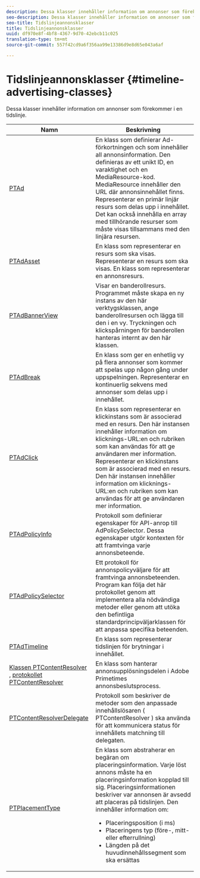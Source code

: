 ```yaml
---
description: Dessa klasser innehåller information om annonser som förekommer i en tidslinje.
seo-description: Dessa klasser innehåller information om annonser som förekommer i en tidslinje.
seo-title: Tidslinjeannonsklasser
title: Tidslinjeannonsklasser
uuid: df970e8f-4bf8-4367-9d70-42ebcb11c025
translation-type: tm+mt
source-git-commit: 557f42cd9a6f356aa99e13386d9e8d65e043a6af

---
```



# Tidslinjeannonsklasser {#timeline-advertising-classes}

Dessa klasser innehåller information om annonser som förekommer i en tidslinje.

<table frame="all" colsep="1" rowsep="1" id="table_1A59E777BA99466793D586286F19E933"> 
 <thead> 
  <tr rowsep="1"> 
   <th colname="1" class="entry"><b>Namn</b></th> 
   <th colname="2" class="entry"><b>Beskrivning</b></th> 
  </tr> 
 </thead>
 <tbody> 
  <tr rowsep="1"> 
   <td colname="1"><a href="https://help.adobe.com/en_US/primetime/api/psdk/appledoc/Classes/PTAd.html" format="html" scope="external"> PTAd</a> </td> 
   <td colname="2">En klass som definierar Ad-förkortningen och som innehåller all annonsinformation. Den definieras av ett unikt ID, en varaktighet och en MediaResource-kod. MediaResource innehåller den URL där annonsinnehållet finns. 
    <ph>
      Representerar en primär linjär resurs som delas upp i innehållet. Det kan också innehålla en array med tillhörande resurser som måste visas tillsammans med den linjära resursen.
    </ph> </td> 
  </tr> 
  <tr rowsep="1"> 
   <td colname="1"> <a href="https://help.adobe.com/en_US/primetime/api/psdk/appledoc/Classes/PTAdAsset.html" format="html" scope="external"> PTAdAsset</a> </td> 
   <td colname="2">En klass som representerar en resurs som ska visas. 
    <ph>
      Representerar en resurs som ska visas.
    </ph> 
    <ph>
      En klass som representerar en annonsresurs.
    </ph> </td> 
  </tr> 
  <tr rowsep="1"> 
   <td colname="1"><a href="https://help.adobe.com/en_US/primetime/api/psdk/appledoc/Classes/PTAdBannerView.html" format="html" scope="external"> PTAdBannerView</a> </td> 
   <td colname="2">
    <ph>
      Visar en banderollresurs. Programmet måste skapa en ny instans av den här verktygsklassen, ange banderollresursen och lägga till den i en vy. Tryckningen och klickspårningen för banderollen hanteras internt av den här klassen.
    </ph> </td> 
  </tr> 
  <tr rowsep="1"> 
   <td colname="1"> <a href="https://help.adobe.com/en_US/primetime/api/psdk/appledoc/Classes/PTAdBreak.html" format="html" scope="external"> PTAdBreak</a> </td> 
   <td colname="2">En klass som ger en enhetlig vy på flera annonser som kommer att spelas upp någon gång under uppspelningen. 
    <ph>
      Representerar en kontinuerlig sekvens med annonser som delas upp i innehållet.
    </ph> </td> 
  </tr> 
  <tr rowsep="1"> 
   <td colname="1"> <a href="https://help.adobe.com/en_US/primetime/api/psdk/appledoc/Classes/PTAdClick.html" format="html" scope="external"> PTAdClick</a> </td> 
   <td colname="2">En klass som representerar en klickinstans som är associerad med en resurs. Den här instansen innehåller information om klicknings-URL:en och rubriken som kan användas för att ge användaren mer information. 
    <ph>
      Representerar en klickinstans som är associerad med en resurs. Den här instansen innehåller information om klicknings-URL:en och rubriken som kan användas för att ge användaren mer information.
    </ph> </td> 
  </tr> 
  <tr rowsep="1"> 
   <td colname="1"><a href="https://help.adobe.com/en_US/primetime/api/psdk/appledoc/Classes/PTAdPolicyInfo.html" format="html" scope="external"> PTAdPolicyInfo</a> </td> 
   <td colname="2"> Protokoll som definierar egenskaper för API-anrop till AdPolicySelector. Dessa egenskaper utgör kontexten för att framtvinga varje annonsbeteende. </td> 
  </tr> 
  <tr rowsep="1"> 
   <td colname="1"><a href="https://help.adobe.com/en_US/primetime/api/psdk/appledoc/Protocols/PTAdPolicySelector.html" format="html" scope="external">PTAdPolicySelector</a></td> 
   <td colname="2"> Ett protokoll för annonspolicyväljare för att framtvinga annonsbeteenden. Program kan följa det här protokollet genom att implementera alla nödvändiga metoder eller genom att utöka den befintliga standardprincipväljarklassen för att anpassa specifika beteenden. </td> 
  </tr> 
  <tr rowsep="1"> 
   <td colname="1"><a href="https://help.adobe.com/en_US/primetime/api/psdk/appledoc/Classes/PTAdTimeline.html" format="html" scope="external">PTAdTimeline</a></td> 
   <td colname="2"> En klass som representerar tidslinjen för brytningar i innehållet. </td> 
  </tr> 
  <tr rowsep="1"> 
   <td colname="1"> 
    <ph>
     <a href="https://help.adobe.com/en_US/primetime/api/psdk/appledoc/Classes/PTContentResolver.html" format="html" scope="external"> Klassen PTContentResolver</a> , <a href="https://help.adobe.com/en_US/primetime/api/psdk/appledoc/Protocols/PTContentResolver.html" format="html" scope="external"> protokollet PTContentResolver</a>
    </ph> </td> 
   <td colname="2"> En klass som hanterar annonsupplösningsdelen i Adobe Primetimes annonsbeslutsprocess. </td> 
  </tr> 
  <tr rowsep="1"> 
   <td colname="1"><a href="https://help.adobe.com/en_US/primetime/api/psdk/appledoc/Protocols/PTContentResolverDelegate.html" format="html" scope="external"> PTContentResolverDelegate</a> </td> 
   <td colname="2"> Protokoll som beskriver de metoder som den anpassade innehållslösaren ( <span class="codeph"> PTContentResolver</span> ) ska använda för att kommunicera status för innehållets matchning till delegaten. </td> 
  </tr> 
  <tr rowsep="0"> 
   <td colname="1"> <a href="https://help.adobe.com/en_US/primetime/api/psdk/appledoc/Constants/PTPlacementType.html" format="html" scope="external"> PTPlacementType</a> </td> 
   <td colname="2">En klass som abstraherar en begäran om placeringsinformation. Varje löst annons måste ha en placeringsinformation kopplad till sig. Placeringsinformationen beskriver var annonsen är avsedd att placeras på tidslinjen. Den innehåller information om: 
    <ul id="ul_A9105A78F0C24488BCD5E3F2EE62A3EE"> 
     <li id="li_01E968A4330D4B40BA1EB6F4A6000FFD">Placeringsposition (i ms) </li> 
     <li id="li_A3DC9498BEE14FBA9E7A5D26874F3984">Placeringens typ (före-, mitt- eller efterrullning) </li> 
     <li id="li_4B9094DD318B4792854A377CC6064232">Längden på det huvudinnehållssegment som ska ersättas </li> 
    </ul> </td> 
  </tr> 
 </tbody> 
</table>